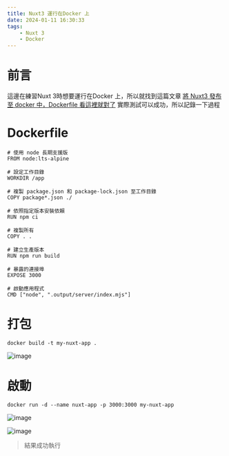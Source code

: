 ```yaml
---
title: Nuxt3 運行在Docker 上
date: 2024-01-11 16:30:33
tags:
    - Nuxt 3
    - Docker
---
```


# 前言
這邊在練習Nuxt 3時想要運行在Docker 上，所以就找到這篇文章
[將 Nuxt3 發布至 docker 中，Dockerfile 看這裡就對了](https://www.ruyut.com/2023/04/deploy-nuxt3-to-docker-with-dockerfile.html)
實際測試可以成功，所以記錄一下過程

# Dockerfile
```
# 使用 node 長期支援版
FROM node:lts-alpine

# 設定工作目錄
WORKDIR /app

# 複製 package.json 和 package-lock.json 至工作目錄
COPY package*.json ./

# 依照指定版本安裝依賴
RUN npm ci

# 複製所有
COPY . .

# 建立生產版本
RUN npm run build

# 暴露的連接埠
EXPOSE 3000

# 啟動應用程式
CMD ["node", ".output/server/index.mjs"]
```

# 打包

```
docker build -t my-nuxt-app .
```

![image](https://hackmd.io/_uploads/r1pUUXp_T.png)


# 啟動
```
docker run -d --name nuxt-app -p 3000:3000 my-nuxt-app
```
![image](https://hackmd.io/_uploads/SkGuLmT_T.png)

![image](https://hackmd.io/_uploads/SJX9I7pOa.png)
> 結果成功執行